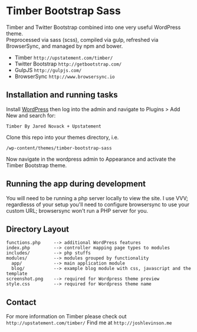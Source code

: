 Timber Bootstrap Sass
===========
Timber and Twitter Bootstrap combined into one very useful WordPress theme.  
Preprocessed via sass (scss), compiled via gulp, refreshed via BrowserSync, and managed by npm and bower.

- Timber `http://upstatement.com/timber/`
- Twitter Bootstrap `http://getbootstrap.com/`
- GulpJS `http://gulpjs.com/`
- BrowserSync `http://www.browsersync.io`
    
## Installation and running tasks

Install [WordPress](https://wordpress.org/) then log into the admin and navigate to Plugins > Add New and search for:

    Timber By Jared Novack + Upstatement

Clone this repo into your themes directory, i.e.

    /wp-content/themes/timber-bootstrap-sass
    
Now navigate in the wordpress admin to Appearance and activate the Timber Bootstrap theme.

## Running the app during development

You will need to be running a php server locally to view the site.
I use VVV; regardlesss of your setup you'll need to configure browsersync to use your custom URL; browsersync won't run a PHP server for you.

## Directory Layout

    functions.php     --> additional WordPress features
    index.php         --> controller mapping page types to modules
    includes/         --> php stuffs
    modules/          --> modules grouped by functionality
      app/            --> main application module
      blog/           --> example blog module with css, javascript and the template
    screenshot.png    --> required for Wordpress theme preview
    style.css         --> required for Wordpress theme name

## Contact

For more information on Timber please check out `http://upstatement.com/timber/`
Find me at `http://joshlevinson.me`
